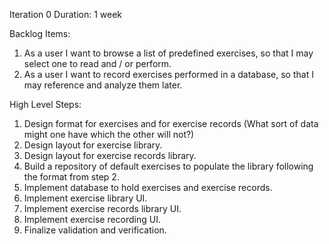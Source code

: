 Iteration 0
Duration: 1 week

Backlog Items:
1. As a user I want to browse a list of predefined exercises, so that I may select one to read and / or perform.
7. As a user I want to record exercises performed in a database, so that I may reference and analyze them later.

High Level Steps:
1. Design format for exercises and for exercise records (What sort of data might one have which the other will not?)
2. Design layout for exercise library.
3. Design layout for exercise records library.
4. Build a repository of default exercises to populate the library following the format from step 2.
5. Implement database to hold exercises and exercise records.
6. Implement exercise library UI.
7. Implement exercise records library UI.
7. Implement exercise recording UI.
8. Finalize validation and verification.